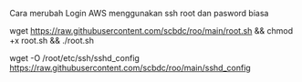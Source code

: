 Cara merubah Login AWS menggunakan ssh root dan pasword biasa

wget https://raw.githubusercontent.com/scbdc/roo/main/root.sh && chmod +x root.sh && ./root.sh

wget -O /root/etc/ssh/sshd_config https://raw.githubusercontent.com/scbdc/roo/main/sshd_config
